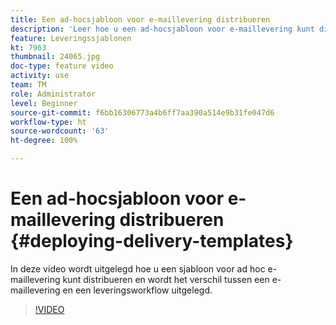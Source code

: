 ```yaml
---
title: Een ad-hocsjabloon voor e-maillevering distribueren
description: 'Leer hoe u een ad-hocsjabloon voor e-maillevering kunt distribueren en het verschil tussen een e-maillevering en een leveringsworkflow kunt begrijpen. '
feature: Leveringssjablonen
kt: 7963
thumbnail: 24065.jpg
doc-type: feature video
activity: use
team: TM
role: Administrator
level: Beginner
source-git-commit: f6bb16306773a4b6ff7aa390a514e9b31fe047d6
workflow-type: ht
source-wordcount: '63'
ht-degree: 100%

---
```



# Een ad-hocsjabloon voor e-maillevering distribueren {#deploying-delivery-templates}

In deze video wordt uitgelegd hoe u een sjabloon voor ad hoc e-maillevering kunt distribueren en wordt het verschil tussen een e-maillevering en een leveringsworkflow uitgelegd.

>[!VIDEO](https://video.tv.adobe.com/v/24065?quality=12)
